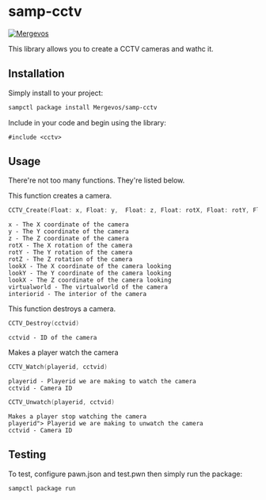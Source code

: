 # samp-cctv

[![Mergevos](https://img.shields.io/badge/Mergevos-samp--cctv-2f2f2f.svg?style=for-the-badge)](https://github.com/Mergevos/samp-cctv)

This library allows you to create a CCTV cameras and wathc it.

## Installation

Simply install to your project:

```bash
sampctl package install Mergevos/samp-cctv
```

Include in your code and begin using the library:

```pawn
#include <cctv>
```

## Usage

There're not too many functions. They're listed below.

This function creates a camera.

```c
CCTV_Create(Float: x, Float: y,  Float: z, Float: rotX, Float: rotY, Float: rotZ, Float: lookX, Float: lookY, Float: lookZ, virtualworld, interiorid)
```

```
x - The X coordinate of the camera
y - The Y coordinate of the camera
z - The Z coordinate of the camera
rotX - The X rotation of the camera
rotY - The Y rotation of the camera
rotZ - The Z rotation of the camera
lookX - The X coordinate of the camera looking
lookY - The Y coordinate of the camera looking
lookX - The Z coordinate of the camera looking
virtualworld - The virtualworld of the camera
interiorid - The interior of the camera
```

This function destroys a camera.

```c
CCTV_Destroy(cctvid)
```

```
cctvid - ID of the camera
```

Makes a player watch the camera

```c
CCTV_Watch(playerid, cctvid)
```

```
playerid - Playerid we are making to watch the camera
cctvid - Camera ID
```

```c
CCTV_Unwatch(playerid, cctvid)
```

```
Makes a player stop watching the camera
playerid"> Playerid we are making to unwatch the camera
cctvid - Camera ID 
```

## Testing

To test, configure pawn.json and test.pwn then simply run the package:

```bash
sampctl package run
```
